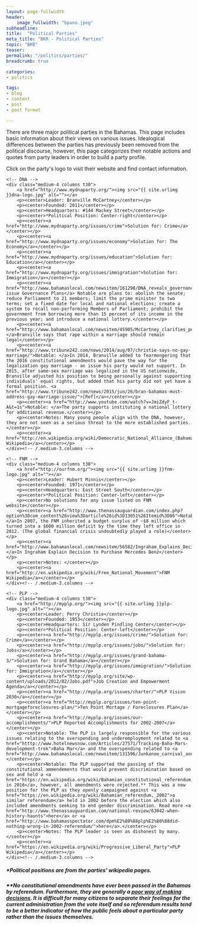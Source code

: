 ```yaml
---
layout: page-fullwidth
header:
    image_fullwidth: "bpano.jpeg"
subheadline:
title:  "Political Parties"
meta_title: "BKR - Political Parties"
topic: "BKR"
teaser: 
permalink: "/politics/parties/"
breadcrumb: true

categories:
- politics

tags:
- blog
- content
- post
- post format

---
```

There are three major political parties in the Bahamas. This page includes basic information about their views on various issues. Idealogical differences between the parties has previously been removed from the political discourse, however, this page categorizes their notable actions and quotes from party leaders in order to build a party profile.

Click on the party's logo to visit their website and find contact information.

<div class="row">

	<!-- DNA -->
	<div class="medium-4 columns t30">
		<a href="http://www.mydnaparty.org/"><img src="{{ site.urlimg }}dna-logo.jpg" alt=""></a>
		<p><center>Leader: Branville McCartney</center></p>
		<p><center>Founded: 2011</center></p>
		<p><center>Headquarters: #144 Mackey Street</center></p>
		<p><center>*Political Position: Center-right</center></p>
		<p><center><a href="http://www.mydnaparty.org/issues/crime">Solution for: Crime</a></center></p>
		<p><center><a href="http://www.mydnaparty.org/issues/economy">Solution for: The Economy</a></center></p>
		<p><center><a href="http://www.mydnaparty.org/issues/education">Solution for: Education</a></center></p>
		<p><center><a href="http://www.mydnaparty.org/issues/immigration">Solution for: Immigration</a></center></p>
		<p><center><a href="http://www.bahamaslocal.com/newsitem/161298/DNA_reveals_governance_plans.html">Cross-issue Governance Plans</a> Notable are plans to: abolish the senate; reduce Parliament to 21 members; limit the prime minister to two terms; set a fixed date for local and national elections; create a system to recall non-performing Members of Parliament; prohibit the government from borrowing more than 15 percent of its income in the previous year; and introduce a national lottery.</center></p>
		<p><center><a href="http://www.bahamaslocal.com/newsitem/45905/McCartney_clarifies_position_on_marital_rape_issue.html">Notable: </a>Branville says that rape within a marriage should remain legal</center></p>
		<p><center><a href="http://www.tribune242.com/news/2014/aug/07/christie-says-no-gay-marriage/">Notable: </a>In 2014, Branville added to fearmongering that the 2016 constitutional amendments would pave the way for the legalization gay marriage - an issue his party would not support. In 2015, after same-sex marriage was legalized in the US nationwide, Branville adjusted his position to being personally against supporting individuals' equal rights, but added that his party did not yet have a formal position. <a href="http://www.tribune242.com/news/2015/jun/26/bran-bahamas-must-address-gay-marriage-issue/">[Ref]</a></center></p>
		<p><center><a href="http://www.youtube.com/watch?v=JmiZdyF_t-A&t=1s">Notable: </a>The party supports instituting a national lottery for additional revenue.</center></p>
		<p><center>Notes: Many young people align with the DNA, however, they are not seen as a serious threat to the more established parties.</center></p>
		<p><center><a href="http://en.wikipedia.org/wiki/Democratic_National_Alliance_(Bahamas)">DNA Wikipedia</a></center></p>
	</div><!-- /.medium-3.columns -->

	<!-- FNM -->
	<div class="medium-4 columns t30">
		<a href="http://ourfnm.org/"><img src="{{ site.urlimg }}fnm-logo.jpg" alt=""></a>
		<p><center>Leader: Hubert Minnis</center></p>
		<p><center>Founded: 1971</center></p>
		<p><center>Headquarters: East Street South</center></p>
		<p><center>*Political Position: Center-left</center></p>
		<p><center>No solutions for any issue listed on FNM website</center></p>
		<p><center><a href="http://www.thenassauguardian.com/index.php?option%3Dcom_content%26view%3Darticle%26id%3D13051%26Itemid%3D86">Notable: </a>In 2007, the FNM inherited a budget surplus of ~$8 million which turned into a $600 million deficit by the time they left office in 2012. (The global financial crisis undoubtedly played a role)</center></p>
		<p><center><a href="http://www.bahamaslocal.com/newsitem/56582/Ingraham_Explains_Decision_To_Purchase_Mercedes_Benz.html">Notable: </a>In Ingraham Explain Decision to Purchase Mercedes Benz</center></p>
		<p><center>Notes: </center></p>
		<p><center><a href="http://en.wikipedia.org/wiki/Free_National_Movement">FNM Wikipedia</a></center></p>
	</div><!-- /.medium-3.columns -->

	<!-- PLP -->
	<div class="medium-4 columns t30">
		<a href="http://myplp.org/"><img src="{{ site.urlimg }}plp-logo.jpg" alt=""></a>
		<p><center>Leader: Perry Christie</center></p>
		<p><center>Founded: 1953</center></p>
		<p><center>Headquarters: Sir Lynden Pindling Center</center></p>
		<p><center>*Political Position: Center-left</center></p>
		<p><center><a href="http://myplp.org/issues/crime/">Solution for: Crime</a></center></p>
		<p><center><a href="http://myplp.org/issues/jobs/">Solution for: Jobs</a></center></p>
		<p><center><a href="http://myplp.org/issues/grand-bahama-3/">Solution for: Grand Bahama</a></center></p>
		<p><center><a href="http://myplp.org/issues/immigration/">Solution for: Immigration</a></center></p>
		<p><center><a href="http://myplp.org/site/wp-content/uploads/2012/02/Jobs.pdf">Job Creation and Empowerment Agenda</a></center></p>
		<p><center><a href="http://myplp.org/issues/charter/">PLP Vision 2030</a></center></p>
		<p><center><a href="http://myplp.org/issues/ten-point-mortgageforeclosures-plan/">Ten Point Mortage / Foreclosures Plan</a></center></p>
		<p><center><a href="http://myplp.org/issues/our-accomplishments/">PLP Reported Accomplishments for 2002-2007</a></center></p>
		<p><center>Notable: The PLP is largely responsible for the various issues relating to the overspending and underemployment related to <a href="htttp://www.hotelnewsnow.com/Articles/27571/Tracking-Baha-Mars-development-trek">Baha Mar</a> and the overspending related to <a href="http://www.bahamaslocal.com/newsitem/131596/Junkanoo_carnival_and_how_we_define_success.html">Carnival</a>.</center></p>
		<p><center>Notable: The PLP supported the passing of the constitutional ammendements that would prevent discrimination based on sex and held a <a href="https://en.wikipedia.org/wiki/Bahamian_constitutional_referendum,_2016">referndum in 2016</a>, however, all amendments were rejected.** This was a new position for the PLP as they openly campaigned against <a href="https://en.wikipedia.org/wiki/Bahamian_referendum,_2002">a similar referendum</a> held in 2002 before the election which also included amendments seeking to end gender discrimination. Read more <a href="http://www.thenassauguardian.com/national-review/63042-when-history-haunts">here</a> or <a href="http://www.bahamasspectator.com/dpm%E2%80%88plp%E2%80%88did-nothing-wrong-in-2002-referendum/">here</a>.</center></p>	
		<p><center>Notes: The PLP leader is seen as dishonest by many.</center></p>
		<p><center><a href="https://en.wikipedia.org/wiki/Progressive_Liberal_Party">PLP Wikipedia</a></center></p>
	</div><!-- /.medium-3.columns -->

</div><!-- /.row -->

<h5>*Political positions are from the parties' wikipedia pages.</h5>
<h5>**No constitutional amendments have ever been passed in the Bahamas by referendum. Furthermore, they are generally a <a href="http://www.politico.com/magazine/story/2016/07/brexit-trump-referendums-political-exclusion-214014">poor way of making decisions</a>. It is difficult for many citizens to separate their feelings for the current administration from the vote itself and so referendum results tend to be a better indicator of how the public feels about a particular party rather than the issues themselves.</h5>
